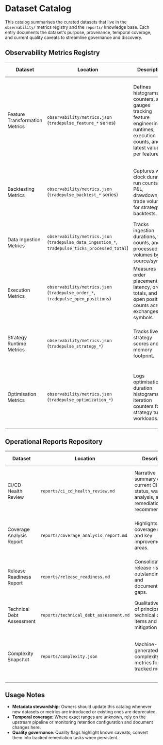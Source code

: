 # Dataset Catalog

This catalog summarises the curated datasets that live in the `observability/` metrics registry and the `reports/` knowledge base. Each entry documents the dataset's purpose, provenance, temporal coverage, and current quality caveats to streamline governance and discovery.

## Observability Metrics Registry

| Dataset | Location | Description | Source | Temporal Coverage | Quality Flags |
| --- | --- | --- | --- | --- | --- |
| Feature Transformation Metrics | `observability/metrics.json` (`tradepulse_feature_*` series) | Defines histograms, counters, and gauges tracking feature engineering runtimes, execution counts, and latest values per feature. | Internal instrumentation emitted by the feature service. | Applies to live telemetry streamed via Prometheus; definitions are time-range agnostic but target real-time and rolling retention windows. | Schema validated in repo; ensure exporters remain aligned when metrics are renamed. |
| Backtesting Metrics | `observability/metrics.json` (`tradepulse_backtest_*` series) | Captures wall-clock duration, run counts, P&L, drawdown, and trade volumes for strategy backtests. | Backtest engine instrumentation. | Real-time for ongoing runs; historical range governed by observability retention policies. | Counters reset on service restart; annotate dashboards when resets occur. |
| Data Ingestion Metrics | `observability/metrics.json` (`tradepulse_data_ingestion_*`, `tradepulse_ticks_processed_total`) | Tracks ingestion durations, task counts, and processed tick volumes by source/symbol. | Data ingestion workers publishing Prometheus metrics. | Continuous telemetry; align retention with data lake SLAs. | Requires source label normalisation to avoid cardinality explosions. |
| Execution Metrics | `observability/metrics.json` (`tradepulse_order_*`, `tradepulse_open_positions`) | Measures order placement latency, order totals, and open position counts across exchanges and symbols. | Execution service instrumentation. | Near real-time order flow; historical trends depend on Prometheus retention. | Latency histograms rely on consistent bucket configuration across environments. |
| Strategy Runtime Metrics | `observability/metrics.json` (`tradepulse_strategy_*`) | Tracks live strategy scores and memory footprint. | Strategy orchestration service. | Real-time monitoring with rolling aggregation windows. | Confirm score calculation parity across staging and production clusters. |
| Optimisation Metrics | `observability/metrics.json` (`tradepulse_optimization_*`) | Logs optimisation duration histograms and iteration counters for strategy tuning workloads. | Optimisation engine instrumentation. | Streaming telemetry per optimisation job; historical coverage subject to retention policies. | Counters reset between jobs; annotate monitoring to distinguish cumulative vs per-run views. |

## Operational Reports Repository

| Dataset | Location | Description | Source | Temporal Coverage | Quality Flags |
| --- | --- | --- | --- | --- | --- |
| CI/CD Health Review | `reports/ci_cd_health_review.md` | Narrative summary of current CI test status, warning analysis, and remediation recommendations. | Authored from latest pipeline inspection. | Snapshot of most recent CI evaluation; update with each health review cycle. | Manual report—requires validation against latest pipeline logs before distribution. |
| Coverage Analysis Report | `reports/coverage_analysis_report.md` | Highlights code coverage metrics and key improvement areas. | Derived from coverage tooling outputs. | Represents the coverage state at last analysis run. | Replace figures if coverage thresholds or tooling change. |
| Release Readiness Report | `reports/release_readiness.md` | Consolidates release risks, outstanding tasks, and documentation gaps. | Release management review. | Point-in-time assessment ahead of next release gate. | Requires refresh per release candidate; flag stale recommendations. |
| Technical Debt Assessment | `reports/technical_debt_assessment.md` | Qualitative review of principal technical debt items and mitigation plans. | Architecture working group findings. | Current sprint planning horizon. | Cross-check items against backlog to ensure alignment. |
| Complexity Snapshot | `reports/complexity.json` | Machine-generated complexity metrics for tracked modules. | Static analysis pipeline export. | Based on last analysis execution timestamp embedded in pipeline logs. | Confirm schema version before ingest; mark runs missing module coverage. |

## Usage Notes

- **Metadata stewardship**: Owners should update this catalog whenever new datasets or metrics are introduced or existing ones are deprecated.
- **Temporal coverage**: Where exact ranges are unknown, rely on the upstream pipeline or monitoring retention configuration and document changes here.
- **Quality governance**: Quality flags highlight known caveats; convert them into tracked remediation tasks when persistent.
